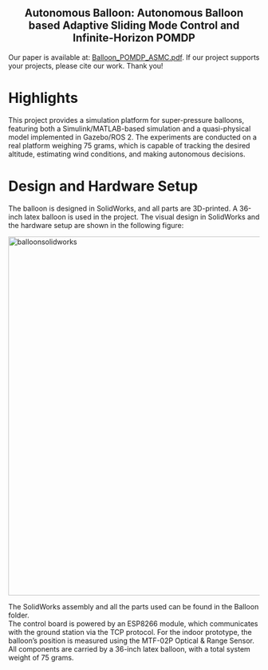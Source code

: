 <div align="center">
    <h2>Autonomous Balloon: Autonomous Balloon based Adaptive Sliding Mode Control and Infinite-Horizon POMDP</h2>
</div>


Our paper is available at: [Balloon_POMDP_ASMC.pdf](https://github.com/user-attachments/files/21555560/Balloon_POMDP_ASMC.pdf). If our project supports your projects, please cite our work. Thank you!

# Highlights

This project provides a simulation platform for super-pressure balloons, featuring both a Simulink/MATLAB-based simulation and a quasi-physical model implemented in Gazebo/ROS 2. The experiments are conducted on a real platform weighing 75 grams, which is capable of tracking the desired altitude, estimating wind conditions, and making autonomous decisions.

# Design and Hardware Setup
The balloon is designed in SolidWorks, and all parts are 3D-printed. A 36-inch latex balloon is used in the project. The visual design in SolidWorks and the hardware setup are shown in the following figure:

<img width="1517" height="720" alt="balloonsolidworks" src="https://github.com/user-attachments/assets/c2be34ca-33b6-4979-a677-2e40f3d77ab6" />

The SolidWorks assembly and all the parts used can be found in the Balloon folder. <br>
The control board is powered by an ESP8266 module, which communicates with the ground station via the TCP protocol. For the indoor prototype, the balloon’s position is measured using the MTF-02P Optical & Range Sensor. All components are carried by a 36-inch latex balloon, with a total system weight of 75 grams.


